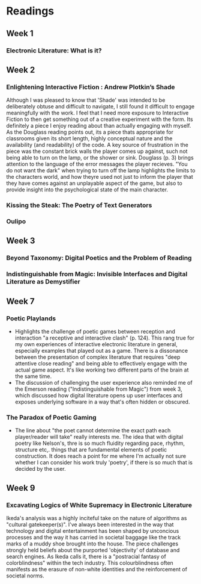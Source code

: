 # Readings

## Week 1

### Electronic Literature: What is it?

## Week 2

### Enlightening Interactive Fiction : Andrew Plotkin’s Shade
Although I was pleased to know that 'Shade' was intended to be deliberately obtuse and difficult to navigate, I still found it difficult to engage meaningfully with the work. I feel that I need more exposure to Interactive Fiction to then get something out of a creative experiment with the form. Its definitely a piece I enjoy reading about than actually engaging with myself. As the Douglass reading points out, its a piece thats appropriate for classrooms given its short length, highly conceptual nature and the availability (and readability) of the code. A key source of frustration in the piece was the constant brick walls the player comes up against, such not being able to turn on the lamp, or the shower or sink. Douglass (p. 3) brings attention to the language of the error messages the player recieves. "You do not want the dark" when trying to turn off the lamp highlights the limits to the characters world, and how theyre used not just to inform the player that they have comes against an unplayable aspect of the game, but also to provide insight into the psychological state of the main character.

### Kissing the Steak: The Poetry of Text Generators

### Oulipo

## Week 3

### Beyond Taxonomy: Digital Poetics and the Problem of Reading

### Indistinguishable from Magic: Invisible Interfaces and Digital Literature as Demystifier

## Week 7

### Poetic Playlands

- Highlights the challenge of poetic games between reception and interaction "a receptive and interactive clash" (p. 124). This rang true for my own experiences of interactive electronic literature in general, especially examples that played out as a game. There is a dissonance between the presentation of complex literature that requires "deep attentive close reading" and being able to effectively engage with the actual game aspect. It's like working two different parts of the brain at the same time. 
- The discussion of challenging the user experience also reminded me of the Emerson reading ("Indistinguishable from Magic") from week 3, which discussed how digital literature opens up user interfaces and exposes underlying software in a way that's often hidden or obscured. 

### The Paradox of Poetic Gaming

- The line about "the poet cannot determine the exact path each player/reader will take" really interests me. The idea that with digital poetry like Nelson's, thre is so much fluidity regarding pace, rhythm, structure etc,. things that are fundamental elements of poetic construction. It does reach a point for me where I'm actually not sure whether I can consider his work truly 'poetry', if there is so much that is decided by the user. 

## Week 9

### Excavating Logics of White Supremacy in Electronic Literature

Ikeda's analysis was a highly inciteful take on the nature of algorithms as "cultural gatekeeper(s)". I've always been interested in the way that technology and digital entertainment has been shaped by unconcious processes and the way it has carried in societal baggage like the track marks of a muddy shoe brought into the house. The piece challenges strongly held beliefs about the purported 'objectivity' of database and search engines. As Ikeda calls it, there is a "postracial fantasy of colorblindness" within the tech industry. This colourblindness often manifests as the erasure of non-white identities and the reinforcement of societal norms. 
